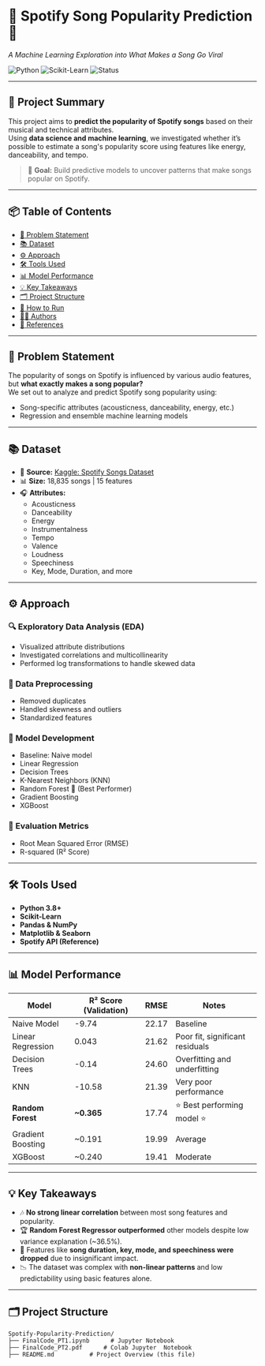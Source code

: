 # 🎵 Spotify Song Popularity Prediction 🎵  
*A Machine Learning Exploration into What Makes a Song Go Viral*  

![Python](https://img.shields.io/badge/Python-3.8%2B-blue?logo=python&logoColor=white) 
![Scikit-Learn](https://img.shields.io/badge/Scikit--Learn-Modeling-orange?logo=Scikit-Learn&logoColor=white) 
![Status](https://img.shields.io/badge/Project-Completed-brightgreen)  

---

## 🚀 Project Summary
This project aims to **predict the popularity of Spotify songs** based on their musical and technical attributes.  
Using **data science and machine learning**, we investigated whether it’s possible to estimate a song's popularity score using features like energy, danceability, and tempo.

> 🎯 **Goal:** Build predictive models to uncover patterns that make songs popular on Spotify.

---

## 📦 Table of Contents
- [🎯 Problem Statement](#-problem-statement)
- [📚 Dataset](#-dataset)
- [⚙️ Approach](#️-approach)
- [🛠️ Tools Used](#️-tools-used)
- [📊 Model Performance](#-model-performance)
- [💡 Key Takeaways](#-key-takeaways)
- [🗂️ Project Structure](#️-project-structure)
- [🚀 How to Run](#-how-to-run)
- [👩‍💻 Authors](#-authors)
- [📄 References](#-references)

---

## 🎯 Problem Statement
The popularity of songs on Spotify is influenced by various audio features, but **what exactly makes a song popular?**  
We set out to analyze and predict Spotify song popularity using:
- Song-specific attributes (acousticness, danceability, energy, etc.)
- Regression and ensemble machine learning models

---

## 📚 Dataset
- 📂 **Source:** [Kaggle: Spotify Songs Dataset](https://www.kaggle.com/datasets/edalrami/19000-spotify-songs)
- 📊 **Size:** 18,835 songs | 15 features
- 🎧 **Attributes:**
  - Acousticness
  - Danceability
  - Energy
  - Instrumentalness
  - Tempo
  - Valence
  - Loudness
  - Speechiness
  - Key, Mode, Duration, and more

---

## ⚙️ Approach
### 🔍 Exploratory Data Analysis (EDA)
- Visualized attribute distributions
- Investigated correlations and multicollinearity
- Performed log transformations to handle skewed data

### 🧹 Data Preprocessing
- Removed duplicates
- Handled skewness and outliers
- Standardized features

### 🧮 Model Development
- Baseline: Naive model
- Linear Regression
- Decision Trees
- K-Nearest Neighbors (KNN)
- Random Forest 🌟 (Best Performer)
- Gradient Boosting
- XGBoost

### 📐 Evaluation Metrics
- Root Mean Squared Error (RMSE)
- R-squared (R² Score)

---

## 🛠️ Tools Used
- **Python 3.8+**
- **Scikit-Learn**
- **Pandas & NumPy**
- **Matplotlib & Seaborn**
- **Spotify API (Reference)**

---

## 📊 Model Performance
| Model                | R² Score (Validation) | RMSE   | Notes                           |
|---------------------|------------------------|--------|---------------------------------|
| Naive Model          | -9.74                  | 22.17  | Baseline                       |
| Linear Regression    | 0.043                  | 21.62  | Poor fit, significant residuals |
| Decision Trees       | -0.14                  | 24.60  | Overfitting and underfitting    |
| KNN                  | -10.58                 | 21.39  | Very poor performance           |
| **Random Forest**    | **~0.365**             | 17.74  | ⭐ Best performing model ⭐      |
| Gradient Boosting    | ~0.191                 | 19.99  | Average                        |
| XGBoost              | ~0.240                 | 19.41  | Moderate                       |

---

## 💡 Key Takeaways
- 🎶 **No strong linear correlation** between most song features and popularity.
- 🏆 **Random Forest Regressor outperformed** other models despite low variance explanation (~36.5%).
- 🔎 Features like **song duration, key, mode, and speechiness were dropped** due to insignificant impact.
- 📉 The dataset was complex with **non-linear patterns** and low predictability using basic features alone.

---

## 🗂️ Project Structure
```plaintext
Spotify-Popularity-Prediction/
├── FinalCode_PT1.ipynb      # Jupyter Notebook
├── FinalCode_PT2.pdf      # Colab Jupyter  Notebook
├── README.md          # Project Overview (this file)
